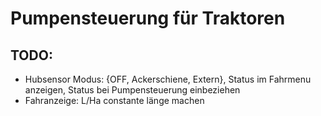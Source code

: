 # Pumpensteuerung für Traktoren

## TODO:
- Hubsensor Modus: {OFF, Ackerschiene, Extern}, Status im Fahrmenu anzeigen, Status bei Pumpensteuerung einbeziehen
- Fahranzeige: L/Ha constante länge machen
